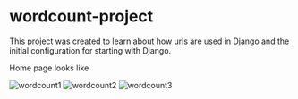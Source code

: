 # wordcount-project

This project was created to learn about how urls are used in Django and the initial configuration for starting with Django.

Home page looks like

![wordcount1](https://user-images.githubusercontent.com/23422047/41246876-5cc4ba7a-6d7a-11e8-8de8-e931ac1f4bb1.JPG)
![wordcount2](https://user-images.githubusercontent.com/23422047/41246877-5cd338fc-6d7a-11e8-9f22-1075ebb42c9d.JPG)
![wordcount3](https://user-images.githubusercontent.com/23422047/41246879-5ce7d9c4-6d7a-11e8-87a9-a764ce096e4e.JPG)
